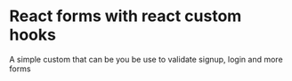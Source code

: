# React forms with react custom hooks

A simple custom that can be you be use to validate signup, login and more forms
